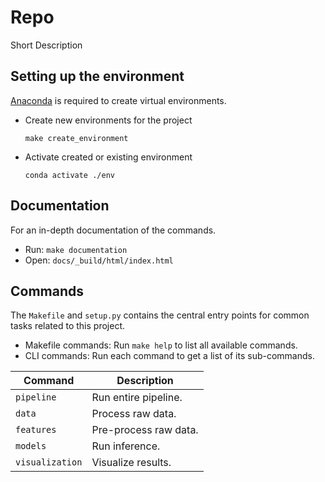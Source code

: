 # Repo

Short Description


## Setting up the environment

[Anaconda](https://www.anaconda.com/) is required to create virtual environments.

- Create new environments for the project

  ```
  make create_environment
  ```

- Activate created or existing environment

  ```
  conda activate ./env
  ```

## Documentation

For an in-depth documentation of the commands.

- Run: `make documentation`
- Open: `docs/_build/html/index.html`

## Commands

The `Makefile` and `setup.py` contains the central entry points for common tasks related to this project.

- Makefile commands: Run `make help` to list all available commands.
- CLI commands: Run each command to get a list of its sub-commands.

| Command         | Description             |
| --------------- | ----------------------- |
| `pipeline`      | Run entire pipeline.    |
| `data`          | Process raw data.       |
| `features`      | Pre-process raw data.   |
| `models`        | Run inference.          |
| `visualization` | Visualize results.      |

